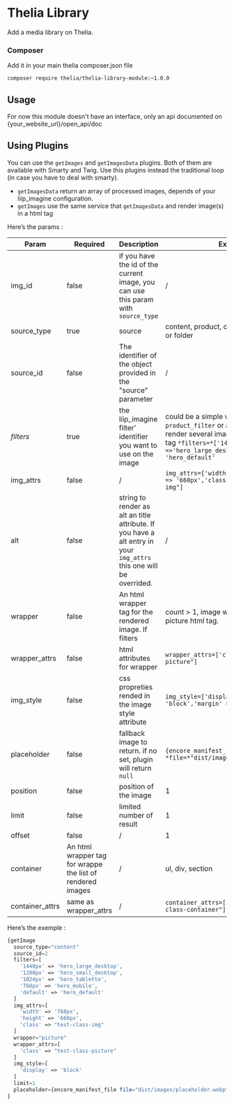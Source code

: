 # Thelia Library

Add a media library on Thelia.

### Composer

Add it in your main thelia composer.json file

```
composer require thelia/thelia-library-module:~1.0.0
```

## Usage

For now this module doesn't have an interface, only an api documented on {your_website_url}/open_api/doc


## **Using Plugins**

You can use the `getImages` and `getImagesData`  plugins. Both of them are available with Smarty and Twig. Use this plugins instead the traditional loop (in case you have to deal with smarty).

- `getImagesData` return an array of processed images, depends of your liip_imagine configuration.
- `getImages` use the same service that `getImagesData`  and render image(s) in a html tag

Here’s the params :

| Param | Required | Description | Exemple |
| --- | --- | --- | --- |
| img_id | false | if you have the id of the current image, you can use this param with `source_type` | / |
| source_type | true | source  | content, product, category, library, page or folder |
| source_id | false | The identifier of the object provided in the "source" parameter | / |
| *filters* | true | the liip_imagine filter’ identifier you want to use on the image  | could be a simple value like `product_filter`  or a array, if you want to render several images in a picture html tag `*filters=*['1440px' =>'hero_large_desktop', 'default' => 'hero_default'` |
| img_attrs | false | / | `img_attrs=['width' => '768px','height' => '660px','class' => "test-class-img"]` |
| alt | false | string to render as alt an title attribute. If you have a alt entry in your `img_attrs` this one will be overrided. | / |
| wrapper | false | An html wrapper tag for the rendered image. If filters|count > 1, image will be wrapped by a picture html tag. | “picture” or “figure” or “div” ex. |
| wrapper_attrs | false | html attributes for wrapper | `wrapper_attrs=['class' => "test-class-picture"]` |
| img_style | false | css propreties rended in the image style attribute | `img_style=['display' => 'block','margin' => '10px']` |
| placeholder | false | fallback image to return. if no set, plugin will return `null`  | `{encore_manifest_file *file=*"dist/images/placeholder.webp"}` |
| position | false | position of the image | 1 |
| limit | false | limited number of result | 1 |
| offset | false | / | 1 |
| container | An html wrapper tag for wrappe the list of rendered images | / | ul, div, section |
| container_attrs | same as wrapper_attrs | / | `container_attrs=['class' => "test-class-container"]` |


Here’s the exemple :

```php
{getImage
  source_type="content"
  source_id=2
  filters=[
    '1440px' => 'hero_large_desktop',
    '1280px' => 'hero_small_desktop',
    '1024px' => 'hero_tablette',
    '768px' => 'hero_mobile',
    'default' => 'hero_default'
  ]
  img_attrs=[
    'width' => '768px',
    'height' => '660px',
    'class' => "test-class-img"
  ]
  wrapper="picture"
  wrapper_attrs=[
    'class' => "test-class-picture"
  ]
  img_style=[
    'display' => 'block'
  ]
  limit=1
  placeholder={encore_manifest_file file="dist/images/placeholder.webp"}
}
```
